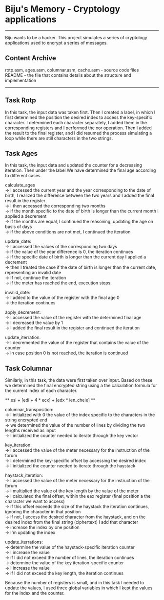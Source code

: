 # Biju's Memory - Cryptology applications
-------------------------------------------------------------------------------

Biju wants to be a hacker. This project simulates a series of cryptology applications used to encrypt a series of messages.

## Content Archive

rotp.asm, ages.asm, columnar.asm, cache.asm - source code files <br>
README - the file that contains details about the structure and implementation  <br>

-------------------------------------------------------------------------------

## Task Rotp <br>
In this task, the input data was taken first.
Then I created a label, in which I first determined the position
the desired index to access the key-specific character. I determined
each character separately, I added them in the corresponding registers and I
performed the xor operation. Then I added the result to the final register, and I did
resumed the process simulating a loop while there are still characters in the two
strings.


## Task Ages <br>
In this task, the input data and
updated the counter for a decreasing iteration. Then under the label
We have determined the final age according to different cases.

calculate_ages  <br>
-> I accessed the current year and the year corresponding to the date of birth, I realized
the difference between the two years and I added the final result in the register  <br>
-> I then accessed the corresponding two months  <br>
-> if the month specific to the date of birth is longer than the current month
I applied a decrement  <br>
-> if the months are equal, I continued the reasoning, updating the age on
basis of days  <br>
-> if the above conditions are not met, I continued the iteration  <br>

update_date: <br>
-> I accessed the values ​​of the corresponding two days  <br>
-> if the value of the year difference is 0, the iteration continues  <br>
-> if the specific date of birth is longer than the current day
I applied a decrement  <br>
-> then I treated the case if the date of birth is longer than the current date,
representing an invalid date  <br>
-> If not, continue the iteration  <br>
-> if the meter has reached the end, execution stops  <br>

invalid_date:  <br>
-> I added to the value of the register with the final age 0  <br>
-> the iteration continues  <br>

apply_decrement:  <br>
-> I accessed the value of the register with the determined final age  <br>
-> I decreased the value by 1  <br>
-> I added the final result in the register and continued the iteration  <br>

update_iterration:  <br>
-> I decremented the value of the register that contains the value of the counter  <br>
-> in case position 0 is not reached, the iteration is continued  <br>

## Task Columnar

Similarly, in this task, the data were first taken over
input. Based on these we determined the final encrypted string using a
the calculation formula for the current index of each character.  <br>

** esi + [edi + 4 * ecx] + [edx * len_cheie] **  <br>

columnar_transposition:  <br>
-> I initialized with 0 the value of the index specific to the characters in the string
encrypted end  <br>
-> we determined the value of the number of lines by dividing the two lengths
received as input  <br>
-> I initialized the counter needed to iterate through the key vector  <br>

key_iteration:  <br>
-> I accessed the value of the meter necessary for the instruction of the forum  <br>
-> I determined the key-specific offset by accessing the desired index  <br>
-> I initialized the counter needed to iterate through the haystack <br>

haystack_iteration:  <br>
-> I accessed the value of the meter necessary for the instruction of the forum  <br>
-> I multiplied the value of the key length by the value of the meter  <br>
-> I calculated the final offset, within the eax register (final position a
the character we want to access)  <br>
-> if this offset exceeds the size of the haystack the iteration continues,
ignoring the character in that position  <br>
-> if not, I access the desired character from the haystack, and on the desired index
from the final string (ciphertext) I add that character  <br>
-> increase the index by one position  <br>
-> I'm updating the index  <br>

update_iterrations:  <br>
-> determine the value of the haystack-specific iteration counter  <br>
-> I increase the value  <br>
-> if I did not exceed the number of lines, the iteration continues  <br>
-> determine the value of the key iteration-specific counter  <br>
-> I increase the value  <br>
-> if I did not exceed the key length, the iteration continues  <br>

Because the number of registers is small, and in this task I needed
to update the values, I used three global variables in which
I kept the values ​​for the index and the counter.
